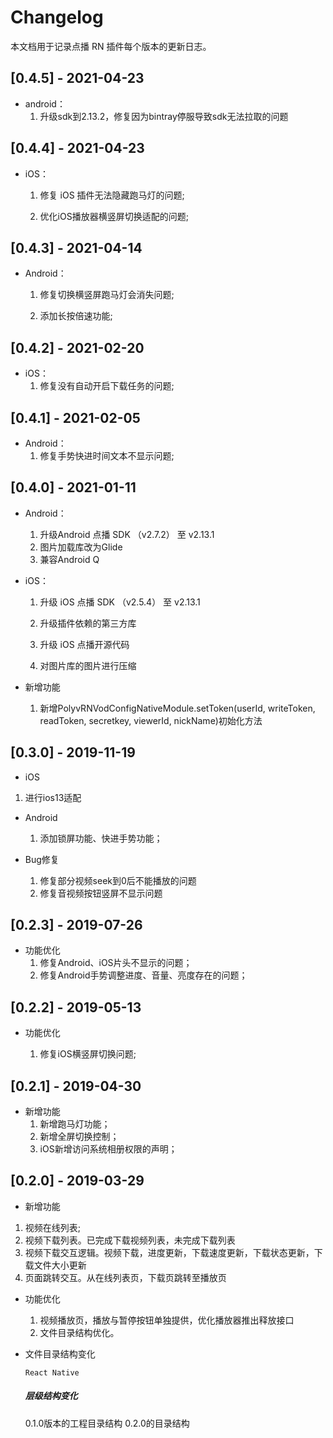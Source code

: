 # Changelog

本文档用于记录点播 RN 插件每个版本的更新日志。

### <!--Added-->

### <!--Changed-->

### <!--Removed-->

### <!--Fixed-->

## [0.4.5] - 2021-04-23

 - android：
    1. 升级sdk到2.13.2，修复因为bintray停服导致sdk无法拉取的问题


## [0.4.4] - 2021-04-23

 - iOS：

   1. 修复 iOS 插件无法隐藏跑马灯的问题;

   2. 优化iOS播放器横竖屏切换适配的问题;

      

## [0.4.3] - 2021-04-14

- Android：

  1. 修复切换横竖屏跑马灯会消失问题;

  2. 添加长按倍速功能;

     

## [0.4.2] - 2021-02-20

- iOS：
  1. 修复没有自动开启下载任务的问题;



## [0.4.1] - 2021-02-05

- Android：
  1. 修复手势快进时间文本不显示问题;



## [0.4.0] - 2021-01-11

- Android：
  1. 升级Android 点播 SDK （v2.7.2） 至 v2.13.1
  2. 图片加载库改为Glide
  3. 兼容Android Q

- iOS：

  1. 升级 iOS 点播 SDK （v2.5.4） 至 v2.13.1

  2. 升级插件依赖的第三方库

  3. 升级 iOS 点播开源代码

  4. 对图片库的图片进行压缩

 - 新增功能

    1. 新增PolyvRNVodConfigNativeModule.setToken(userId, writeToken, readToken, secretkey, viewerId, nickName)初始化方法

       

## [0.3.0] - 2019-11-19

- iOS
  
1. 进行ios13适配

- Android

  1. 添加锁屏功能、快进手势功能；

- Bug修复

  1. 修复部分视频seek到0后不能播放的问题
  2. 修复音视频按钮竖屏不显示问题

  

## [0.2.3] - 2019-07-26

- 功能优化
  1. 修复Android、iOS片头不显示的问题；
  2. 修复Android手势调整进度、音量、亮度存在的问题；

## [0.2.2] - 2019-05-13

- 功能优化

  1. 修复iOS横竖屏切换问题;

     

## [0.2.1] - 2019-04-30

- 新增功能
  1. 新增跑马灯功能；
  2. 新增全屏切换控制；
  3. iOS新增访问系统相册权限的声明；



## [0.2.0] - 2019-03-29

- 新增功能
1. 视频在线列表;
2. 视频下载列表。已完成下载视频列表，未完成下载列表
3. 视频下载交互逻辑。视频下载，进度更新，下载速度更新，下载状态更新，下载文件大小更新
4. 页面跳转交互。从在线列表页，下载页跳转至播放页

- 功能优化
  1. 视频播放页，播放与暂停按钮单独提供，优化播放器推出释放接口
  2. 文件目录结构优化。

- 文件目录结构变化

  `React Native`

  ##### 层级结构变化

  0.1.0版本的工程目录结构 0.2.0的目录结构

